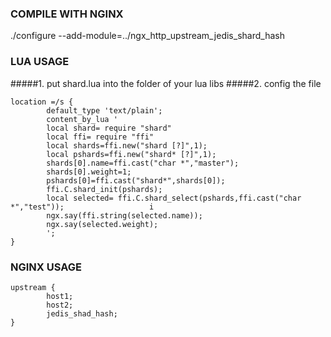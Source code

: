 ###  COMPILE WITH NGINX
./configure  --add-module=../ngx_http_upstream_jedis_shard_hash
### LUA USAGE
#####1. put shard.lua into the folder of your lua libs
#####2. config the file
```
location =/s {
		default_type 'text/plain';
		content_by_lua ' 
	    local shard= require "shard"
	    local ffi= require "ffi"
        local shards=ffi.new("shard [?]",1);
		local pshards=ffi.new("shard* [?]",1);
		shards[0].name=ffi.cast("char *","master");
		shards[0].weight=1;
		pshards[0]=ffi.cast("shard*",shards[0]);
		ffi.C.shard_init(pshards);
		local selected= ffi.C.shard_select(pshards,ffi.cast("char *","test"));                   i
	    ngx.say(ffi.string(selected.name));
		ngx.say(selected.weight);
		';          
}           
```
### NGINX USAGE
```
upstream {
		host1;
		host2;
		jedis_shad_hash;
}
```


